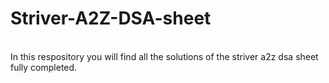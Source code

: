 # Striver-A2Z-DSA-sheet
<br>
In this respository you will find all the solutions of the striver a2z dsa sheet fully completed.
